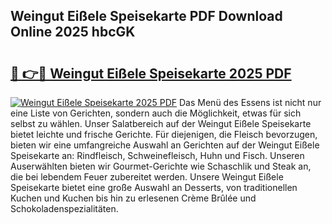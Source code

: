 ## Weingut Eißele Speisekarte PDF Download Online 2025 hbcGK

# <h2><a href="http://gca2pjf.nevu.top/?p=Weingut+Ei%c3%9fele+Speisekarte">🔗 👉🔴 Weingut Eißele Speisekarte 2025 PDF</a></h2>

[![Weingut Eißele Speisekarte 2025 PDF](https://i.imgur.com/dBaPXMq.png)](http://gca2pjf.nevu.top/?p=Weingut+Ei%c3%9fele+Speisekarte)
Das Menü des Essens ist nicht nur eine Liste von Gerichten, sondern auch die Möglichkeit, etwas für sich selbst zu wählen. Unser Salatbereich auf der Weingut Eißele Speisekarte bietet leichte und frische Gerichte. Für diejenigen, die Fleisch bevorzugen, bieten wir eine umfangreiche Auswahl an Gerichten auf der Weingut Eißele Speisekarte an: Rindfleisch, Schweinefleisch, Huhn und Fisch. Unseren Auserwählten bieten wir Gourmet-Gerichte wie Schaschlik und Steak an, die bei lebendem Feuer zubereitet werden. Unsere Weingut Eißele Speisekarte bietet eine große Auswahl an Desserts, von traditionellen Kuchen und Kuchen bis hin zu erlesenen Crème Brûlée und Schokoladenspezialitäten.
